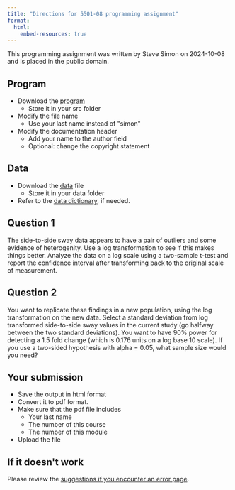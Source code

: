 ```yaml
---
title: "Directions for 5501-08 programming assignment"
format: 
  html:
    embed-resources: true
---
```


This programming assignment was written by Steve Simon on 2024-10-08 and is placed in the public domain.

## Program

-   Download the [program][tem]
    -   Store it in your src folder
-   Modify the file name
    -   Use your last name instead of "simon"
-   Modify the documentation header
    -   Add your name to the author field
    -   Optional: change the copyright statement
    
[tem]: https://github.com/pmean/classes/blob/master/biostats-1/09/src/simon-5501-09-sway.qmd

## Data

-   Download the [data][dat] file
    -   Store it in your data folder
-   Refer to the [data dictionary][dic], if needed.

[dat]: https://github.com/pmean/data/blob/main/files/postural-sway.txt
[dic]: https://github.com/pmean/data/blob/main/files/postural-sway.yaml
    
## Question 1

The side-to-side sway data appears to have a pair of outliers and some evidence of heterogenity. Use a log transformation to see if this makes things better. Analyze the data on a log scale using a two-sample t-test and report the confidence interval after transforming back to the original scale of measurement.

## Question 2

You want to replicate these findings in a new population, using the log transformation on the new data. Select a standard deviation from log transformed side-to-side sway values in the current study (go halfway between the two standard deviations). You want to have 90% power for detecting a 1.5 fold change (which is 0.176 units on a log base 10 scale). If you use a two-sided hypothesis with alpha = 0.05, what sample size would you need?

## Your submission

-   Save the output in html format
-   Convert it to pdf format.
-   Make sure that the pdf file includes
    -   Your last name
    -   The number of this course
    -   The number of this module
-   Upload the file

## If it doesn't work

Please review the [suggestions if you encounter an error page][sim3].

[sim3]: https://github.com/pmean/classes/blob/master/general/suggestions-if-you-encounter-an-error.md
